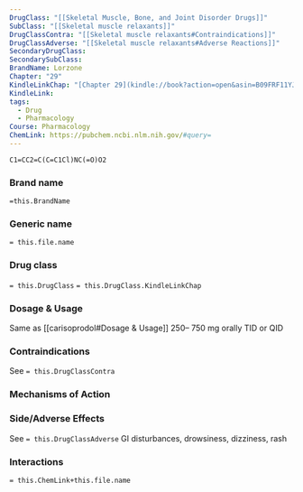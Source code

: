 ```yaml
---
DrugClass: "[[Skeletal Muscle, Bone, and Joint Disorder Drugs]]"
SubClass: "[[Skeletal muscle relaxants]]"
DrugClassContra: "[[Skeletal muscle relaxants#Contraindications]]"
DrugClassAdverse: "[[Skeletal muscle relaxants#Adverse Reactions]]"
SecondaryDrugClass: 
SecondarySubClass: 
BrandName: Lorzone
Chapter: "29"
KindleLinkChap: "[Chapter 29](kindle://book?action=open&asin=B09FRF11YJ&location=15248)"
KindleLink: 
tags:
  - Drug
  - Pharmacology
Course: Pharmacology
ChemLink: https://pubchem.ncbi.nlm.nih.gov/#query=
---
```

```smiles
C1=CC2=C(C=C1Cl)NC(=O)O2
```

### Brand name
`=this.BrandName`

### Generic name
`= this.file.name`

### Drug class 
`= this.DrugClass`
	`= this.DrugClass.KindleLinkChap`

### Dosage & Usage
Same as [[carisoprodol#Dosage & Usage]]
250– 750 mg orally TID or QID 

### Contraindications
See `= this.DrugClassContra`

### Mechanisms of Action

### Side/Adverse Effects
See `= this.DrugClassAdverse`
GI disturbances, drowsiness, dizziness, rash

### Interactions

`= this.ChemLink+this.file.name`
